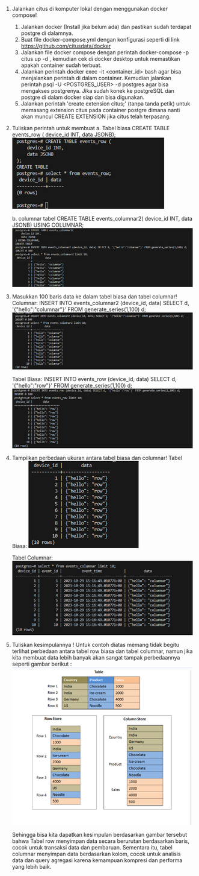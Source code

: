 1. Jalankan citus di komputer lokal dengan menggunakan docker compose! 
    1. Jalankan docker (Install jika belum ada) dan pastikan sudah terdapat postgre di dalamnya.
    2. Buat file docker-compose.yml dengan konfigurasi seperti di link https://github.com/citusdata/docker
    3. Jalankan file docker compose dengan perintah docker-compose -p citus up -d , kemudian cek di docker desktop untuk memastikan apakah container sudah terbuat.
    4. Jalankan perintah docker exec -it <container_id> bash agar bisa menjalankan perintah di dalam container. Kemudian jalankan perintah psql -U <POSTGRES_USER> -d postgres agar bisa mengakses postgrenya. Jika sudah konek ke postgreSQL dan postgre di dalam docker siap dan bisa digunakan.
    5. Jalankan perintah 'create extension citus;' (tanpa tanda petik) untuk memasang extension citus pada container postgre dimana nanti akan muncul CREATE EXTENSION jika citus telah terpasang.

2. Tuliskan perintah untuk membuat
    a. Tabel biasa
         CREATE TABLE events_row (
         device_id INT,
         data JSONB);
      ![Alt text](image-1.png)

    b. columnar tabel
         CREATE TABLE events_columnar2(
         device_id INT,
         data JSONB) 
         USING COLUMNAR;
      ![Alt text](image-2.png)

3. Masukkan 100 baris data ke dalam tabel biasa dan tabel columnar! 
   Columnar:
   INSERT INTO events_columnar2 (device_id, data) SELECT d, '{"hello":"columnar"}' FROM generate_series(1,100) d;
   ![Alt text](image-3.png)

   Tabel Biasa:
   INSERT INTO events_row (device_id, data) SELECT d, '{"hello":"row"}' FROM generate_series(1,100) d;
   ![Alt text](image-4.png)

4. Tampilkan perbedaan ukuran antara tabel biasa dan columnar!
   Tabel Biasa:
   ![Alt text](image-5.png)

   Tabel Columnar:
   ![Alt text](image-6.png)

5. Tuliskan kesimpulannya !
   Untuk contoh diatas memang tidak begitu terlihat perbedaan antara tabel row biasa dan tabel columnar, namun jika  kita membuat data lebih banyak akan sangat tampak perbedaannya seperti gambar berikut :
   ![Alt text](image-7.png)

   Sehingga bisa kita dapatkan kesimpulan berdasarkan gambar tersebut bahwa Tabel row menyimpan data secara berurutan berdasarkan baris, cocok untuk transaksi data dan pembaruan. Sementara itu, tabel columnar menyimpan data berdasarkan kolom, cocok untuk analisis data dan query agregasi karena kemampuan kompresi dan performa yang lebih baik.



